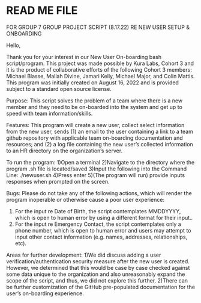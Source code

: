 # READ ME FILE 
FOR GROUP 7 GROUP PROJECT SCRIPT (8.17.22) RE NEW USER SETUP & ONBOARDING

Hello,

Thank you for your interest in our New User On-boarding bash script/program. This project was made possible by Kura Labs, Cohort 3 and it is the product of collaborative efforts of the following Cohort 3 members: Michael Blasse, Mallah Divine, Jamari Kelly, Michael Major, and Colin Mattis. This program was initially created on August 16, 2022 and is provided subject to a standard open source license. 

Purpose: 
This script solves the problem of a team where there is a new member and they need to be on-boarded into the system and get up to speed with team information/skills.

Features:
This program will create a new user, collect select information from the new user, sends (1) an email to the user containing a link to a team github repository with applicable team on-boarding documentation and resources; and (2) a log file containing the new user’s collected information to an HR directory on the organization’s server. 

To run the program:
1)Open a terminal
2)Navigate to the directory where the program .sh file is located/saved
3)Input the following into the Command Line: ./newuser.sh 
4)Press enter
5)(The program will run) provide inputs responses when prompted on the screen.
 
Bugs:
Please do not take any of the following actions, which will render the program inoperable or otherwise cause a poor user experience:
1) For the input re Date of Birth, the script contemplates MMDDYYYY, which is open to human error by using a different format for their input.. 
2) For the input re Emergency Contact, the script contemplates only a phone number, which is open to human error and users may attempt to input other contact information (e.g. names, addresses, relationships, etc).

Areas for further development:
1)We did discuss adding a user verification/authentication security measure after the new user is created. However, we determined that this would be case by case checked against some data unique to the organization and also unreasonably expand the scope of the script, and thus, we did not explore this further. 
2)There can be further customization of the GitHub pre-populated documentation for the user’s on-boarding experience. 


  
